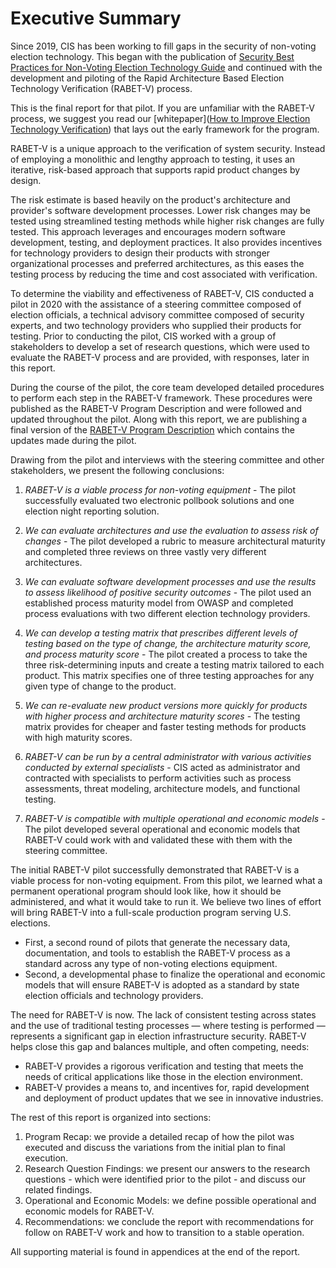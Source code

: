 # Executive Summary

Since 2019, CIS has been working to fill gaps in the security of non-voting election technology. This began with the publication of [Security Best Practices for Non-Voting Election Technology Guide](https://www.cisecurity.org/wp-content/uploads/2019/11/Security-Best-Practices-Non-Voting-Election-Tech-Singles-19-Nov.pdf) and continued with the development and piloting of the Rapid Architecture Based Election Technology Verification (RABET-V) process.

This is the final report for that pilot. If you are unfamiliar with the RABET-V process, we suggest you read our [whitepaper]([How to Improve Election Technology Verification](https://www.nass.org/sites/default/files/2020-01/white-paper-cis-nass-winter20.pdf)) that lays out the early framework for the program.

RABET-V is a unique approach to the verification of system security. Instead of employing a monolithic and lengthy approach to testing, it uses an iterative, risk-based approach that supports rapid product changes by design.

The risk estimate is based heavily on the product's architecture and provider's software development processes. Lower risk changes may be tested using streamlined testing methods while higher risk changes are fully tested. This approach leverages and encourages modern software development, testing, and deployment practices. It also provides incentives for technology providers to design their products with stronger organizational processes and preferred architectures, as this eases the testing process by reducing the time and cost associated with verification.

To determine the viability and effectiveness of RABET-V, CIS conducted a pilot in 2020 with the assistance of a steering committee composed of election officials, a technical advisory committee composed of security experts, and two technology providers who supplied their products for testing. Prior to conducting the pilot, CIS worked with a group of stakeholders to develop a set of research questions, which were used to evaluate the RABET-V process and are provided, with responses, later in this report.

During the course of the pilot, the core team developed detailed procedures to perform each step in the RABET-V framework. These procedures were published as the RABET-V Program Description and were followed and updated throughout the pilot. Along with this report, we are publishing a final version of the [RABET-V Program Description](docs/source/README.md) which contains the updates made during the pilot.

Drawing from the pilot and interviews with the steering committee and other stakeholders, we present the following conclusions:

1. *RABET-V is a viable process for non-voting equipment* - The pilot successfully evaluated two electronic pollbook solutions and one election night reporting solution.

1. *We can evaluate architectures and use the evaluation to assess risk of changes* - The pilot developed a rubric to measure architectural maturity and completed three reviews on three vastly very different architectures.

1. *We can evaluate software development processes and use the results to assess likelihood of positive security outcomes* - The pilot used an established process maturity model from OWASP and completed process evaluations with two different election technology providers.

1. *We can develop a testing matrix that prescribes different levels of testing based on the type of change, the architecture maturity score, and process maturity score* - The pilot created a process to take the three risk-determining inputs and create a testing matrix tailored to each product. This matrix specifies one of three testing approaches for any given type of change to the product.

1. *We can re-evaluate new product versions more quickly for products with higher process and architecture maturity scores* - The testing matrix provides for cheaper and faster testing methods for products with high maturity scores.

1. *RABET-V can be run by a central administrator with various activities conducted by external specialists* - CIS acted as administrator and contracted with specialists to perform activities such as process assessments, threat modeling, architecture models, and functional testing.

1. *RABET-V is compatible with multiple operational and economic models* - The pilot developed several operational and economic models that RABET-V could work with and validated these with them with the steering committee.

The initial RABET-V pilot successfully demonstrated that RABET-V is a viable process for non-voting equipment. From this pilot, we learned what a permanent operational program should look like, how it should be administered, and what it would take to run it. We believe two lines of effort will bring RABET-V into a full-scale production program serving U.S. elections.
- First, a second round of pilots that generate the necessary data, documentation, and tools to establish the RABET-V process as a standard across any type of non-voting elections equipment.
- Second, a developmental phase to finalize the operational and economic models that will ensure RABET-V is adopted as a standard by state election officials and technology providers.

The need for RABET-V is now. The lack of consistent testing across states and the use of traditional testing processes — where testing is performed — represents a significant gap in election infrastructure security. RABET-V helps close this gap and balances multiple, and often competing, needs:
- RABET-V provides a rigorous verification and testing that meets the needs of critical applications like those in the election environment.
- RABET-V provides a means to, and incentives for, rapid development and deployment of product updates that we see in innovative industries.

The rest of this report is organized into sections:
1. Program Recap: we provide a detailed recap of how the pilot was executed and discuss the variations from the initial plan to final execution.
1. Research Question Findings: we present our answers to the research questions - which were identified prior to the pilot - and discuss our related findings.
1. Operational and Economic Models: we define possible operational and economic models for RABET-V.
1. Recommendations: we conclude the report with recommendations for follow on RABET-V work and how to transition to a stable operation.

All supporting material is found in appendices at the end of the report.
